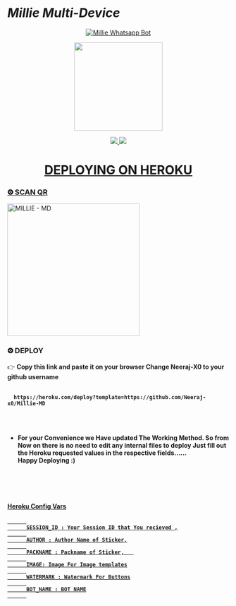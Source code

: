 
# *Millie Multi-Device*
<div align="center">
  
  [![Millie Whatsapp Bot](https://readme-typing-svg.herokuapp.com?font=times-bold-italic&color=%23F7F7F7&duration=4862&center=true&vCenter=true&lines=WELCOME+TO+MILLIE+WHATSAPP+BOT)](https://github.com/Neeraj-x0/Millie)
</div>
<div align="center">
  <img border-radius: 15px src="https://i.imgur.com/Pf1Wynm.png" width="200" height="200"/>

<p align="center">
  <a href="https://instagram.com/neer_j_"><img src="https://img.shields.io/badge/Instagram-E4405F?style=for-the-badge&logo=instagram&logoColor=white"/> 
  <a href="https://wa.me/918113921898"><img src="https://img.shields.io/badge/WhatsApp-25D366?style=for-the-badge&logo=whatsapp&logoColor=white" />
</p>
<div align="center">

# DEPLOYING ON HEROKU
  <div align="left">
    
### ⨷ SCAN QR

<a href="https://bit.ly/Millie-QR"><img title="MILLIE - MD" src="https://repl.it/badge/github/quiec/whatsasena" width="300"></a>

### ⨷ DEPLOY
  
  

👉 <b>Copy this link and paste it on your browser Change Neeraj-X0 to your github username<b> <br><br>
```
  https://heroku.com/deploy?template=https://github.com/Neeraj-x0/Millie-MD
```
<br>

<br>
    
    
- For your Convenience we Have updated The Working Method. So from Now on there is no need to edit any internal files to deploy Just fill out the Heroku requested values in the respective fields...... <br>
    <b>Happy Deploying :)<b>
<br>

<br>
      
#
      
      
      
      
#### <u>Heroku Config Vars<u>
      
```
      
      SESSION_ID : Your Session ID that You recieved ,
      
      AUTHOR : Author Name of Sticker,
      
      PACKNAME : Packname of Sticker,   
      
      IMAGE: Image For Image templates
      
      WATERMARK : Watermark For Buttons
      
      BOT_NAME : BOT NAME
      
```

  



</div>











<div align="left">
  


